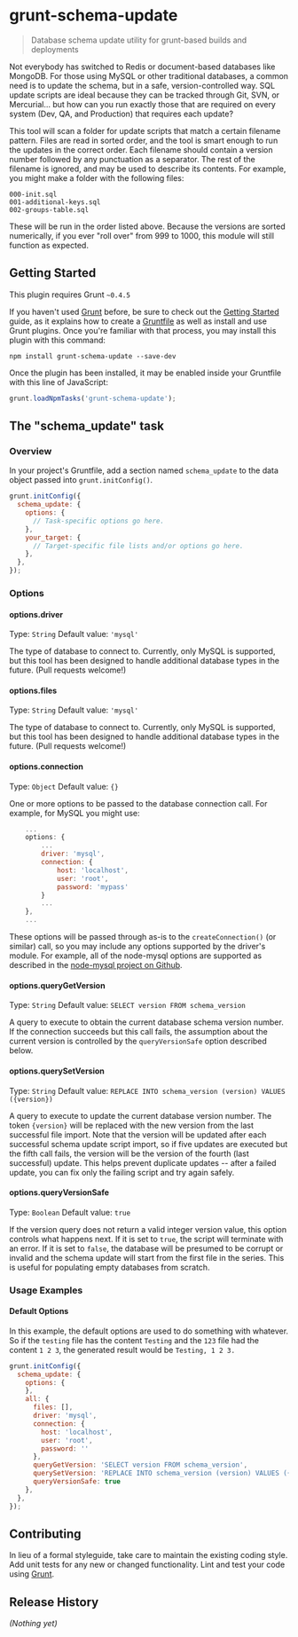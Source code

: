 # grunt-schema-update

> Database schema update utility for grunt-based builds and deployments

Not everybody has switched to Redis or document-based databases like MongoDB. For those using MySQL or other traditional
databases, a common need is to update the schema, but in a safe, version-controlled way. SQL update scripts are ideal
because they can be tracked through Git, SVN, or Mercurial... but how can you run exactly those that are required on
every system (Dev, QA, and Production) that requires each update?

This tool will scan a folder for update scripts that match a certain filename pattern. Files are read in sorted order,
and the tool is smart enough to run the updates in the correct order. Each filename should contain a version number
followed by any punctuation as a separator. The rest of the filename is ignored, and may be used to describe its
contents. For example, you might make a folder with the following files:

```shell
000-init.sql
001-additional-keys.sql
002-groups-table.sql
```

These will be run in the order listed above. Because the versions are sorted numerically, if you ever "roll over" from
999 to 1000, this module will still function as expected.

## Getting Started
This plugin requires Grunt `~0.4.5`

If you haven't used [Grunt](http://gruntjs.com/) before, be sure to check out the
[Getting Started](http://gruntjs.com/getting-started) guide, as it explains how to create a 
[Gruntfile](http://gruntjs.com/sample-gruntfile) as well as install and use Grunt plugins. Once you're familiar with
 that process, you may install this plugin with this command:

```shell
npm install grunt-schema-update --save-dev
```

Once the plugin has been installed, it may be enabled inside your Gruntfile with this line of JavaScript:

```js
grunt.loadNpmTasks('grunt-schema-update');
```

## The "schema_update" task

### Overview
In your project's Gruntfile, add a section named `schema_update` to the data object passed into `grunt.initConfig()`.

```js
grunt.initConfig({
  schema_update: {
    options: {
      // Task-specific options go here.
    },
    your_target: {
      // Target-specific file lists and/or options go here.
    },
  },
});
```

### Options

#### options.driver
Type: `String`
Default value: `'mysql'`

The type of database to connect to. Currently, only MySQL is supported, but this tool has been designed to handle
additional database types in the future. (Pull requests welcome!)

#### options.files
Type: `String`
Default value: `'mysql'`

The type of database to connect to. Currently, only MySQL is supported, but this tool has been designed to handle
additional database types in the future. (Pull requests welcome!)

#### options.connection
Type: `Object`
Default value: `{}`

One or more options to be passed to the database connection call. For example, for MySQL you might use:

```js
    ...
    options: {
        ...
        driver: 'mysql',
        connection: {
            host: 'localhost',
            user: 'root',
            password: 'mypass'
        }
        ...
    },
    ...
```

These options will be passed through as-is to the `createConnection()` (or similar) call, so you may include any
options supported by the driver's module. For example, all of the node-mysql options are supported as described
in the [node-mysql project on Github](http://gruntjs.com/).

#### options.queryGetVersion
Type: `String`
Default value: `SELECT version FROM schema_version`

A query to execute to obtain the current database schema version number. If the connection succeeds but this call
fails, the assumption about the current version is controlled by the `queryVersionSafe` option described below.

#### options.querySetVersion
Type: `String`
Default value: `REPLACE INTO schema_version (version) VALUES ({version})`

A query to execute to update the current database version number. The token `{version}` will be replaced with the new
version from the last successful file import. Note that the version will be updated after each successful schema
update script import, so if five updates are executed but the fifth call fails, the version will be the version of the
fourth (last successful) update. This helps prevent duplicate updates -- after a failed update, you can fix only the
failing script and try again safely. 

#### options.queryVersionSafe
Type: `Boolean`
Default value: `true`

If the version query does not return a valid integer version value, this option controls what happens next. If it is
set to `true`, the script will terminate with an error. If it is set to `false`, the database will be presumed to be
corrupt or invalid and the schema update will start from the first file in the series. This is useful for populating
empty databases from scratch.

### Usage Examples

#### Default Options
In this example, the default options are used to do something with whatever. So if the `testing` file has the content
`Testing` and the `123` file had the content `1 2 3`, the generated result would be `Testing, 1 2 3.`

```js
grunt.initConfig({
  schema_update: {
    options: {
    },
    all: {
      files: [],
      driver: 'mysql',
      connection: {
        host: 'localhost',
        user: 'root',
        password: ''
      },
      queryGetVersion: 'SELECT version FROM schema_version',
      querySetVersion: 'REPLACE INTO schema_version (version) VALUES ({version})',
      queryVersionSafe: true
    },
  },
});
```

## Contributing
In lieu of a formal styleguide, take care to maintain the existing coding style. Add unit tests for any new or changed
 functionality. Lint and test your code using [Grunt](http://gruntjs.com/).

## Release History
_(Nothing yet)_
